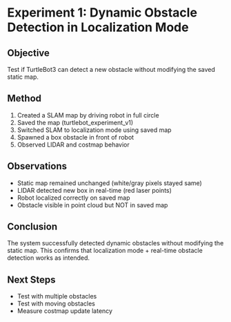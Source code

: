 # Experiment 1: Dynamic Obstacle Detection in Localization Mode

## Objective
Test if TurtleBot3 can detect a new obstacle without modifying the saved static map.

## Method
1. Created a SLAM map by driving robot in full circle
2. Saved the map (turtlebot_experiment_v1)
3. Switched SLAM to localization mode using saved map
4. Spawned a box obstacle in front of robot
5. Observed LIDAR and costmap behavior

## Observations
- Static map remained unchanged (white/gray pixels stayed same)
- LIDAR detected new box in real-time (red laser points)
- Robot localized correctly on saved map
- Obstacle visible in point cloud but NOT in saved map

## Conclusion
The system successfully detected dynamic obstacles without modifying the static map. This confirms that localization mode + real-time obstacle detection works as intended.

## Next Steps
- Test with multiple obstacles
- Test with moving obstacles
- Measure costmap update latency
